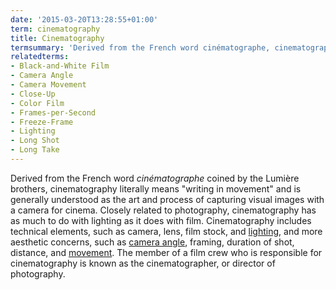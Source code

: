 ```yaml
---
date: '2015-03-20T13:28:55+01:00'
term: cinematography
title: Cinematography
termsummary: 'Derived from the French word cinématographe, cinematography literally means "writing in movement" and is generally understood as the art and process of capturing visual images with a camera for cinema.'
relatedterms:
- Black-and-White Film
- Camera Angle
- Camera Movement
- Close-Up
- Color Film
- Frames-per-Second
- Freeze-Frame
- Lighting
- Long Shot
- Long Take
---
```


Derived from the French word <i>cinématographe</i> coined by the Lumière
brothers, cinematography literally means "writing in movement" and is
generally understood as the art and process of capturing visual images
with a camera for cinema. <!--more-->Closely related to photography,
cinematography has as much to do with lighting as it does with
film. Cinematography includes technical elements, such as camera,
lens, film stock, and [lighting](../lighting/), and more aesthetic
concerns, such as [camera angle](../camera-angle/), framing, duration
of shot, distance, and [movement](../camera-movement/).  The member of a film
crew who is responsible for cinematography is known as the
cinematographer, or director of photography.